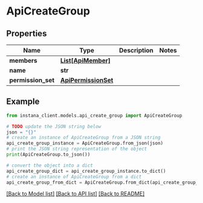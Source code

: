 # ApiCreateGroup


## Properties

Name | Type | Description | Notes
------------ | ------------- | ------------- | -------------
**members** | [**List[ApiMember]**](ApiMember.md) |  | 
**name** | **str** |  | 
**permission_set** | [**ApiPermissionSet**](ApiPermissionSet.md) |  | 

## Example

```python
from instana_client.models.api_create_group import ApiCreateGroup

# TODO update the JSON string below
json = "{}"
# create an instance of ApiCreateGroup from a JSON string
api_create_group_instance = ApiCreateGroup.from_json(json)
# print the JSON string representation of the object
print(ApiCreateGroup.to_json())

# convert the object into a dict
api_create_group_dict = api_create_group_instance.to_dict()
# create an instance of ApiCreateGroup from a dict
api_create_group_from_dict = ApiCreateGroup.from_dict(api_create_group_dict)
```
[[Back to Model list]](../README.md#documentation-for-models) [[Back to API list]](../README.md#documentation-for-api-endpoints) [[Back to README]](../README.md)


